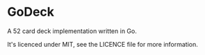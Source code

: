 # GoDeck

A 52 card deck implementation written in Go.

It's licenced under MIT, see the LICENCE file for more information.